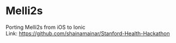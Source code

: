 # Melli2s

Porting Melli2s from iOS to Ionic<br>
Link: https://github.com/shainamainar/Stanford-Health-Hackathon<br>
